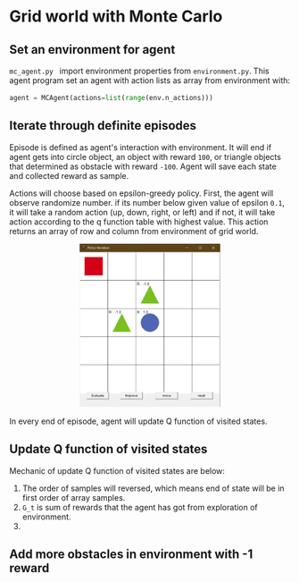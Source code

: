 # Grid world with Monte Carlo

## Set an environment for agent

`mc_agent.py ` import environment properties from `environment.py`. This agent program set an agent with action lists as array from environment with:
```python
agent = MCAgent(actions=list(range(env.n_actions)))
```

## Iterate through definite episodes

Episode is defined as agent's interaction with environment. It will end if agent gets into circle object, an object with reward `100`, or triangle objects that determined as obstacle with reward `-100`. Agent will save each state and collected reward as sample. 

Actions will choose based on epsilon-greedy policy. First, the agent will observe randomize number. if its number below given value of epsilon `0.1`, it will take a random action (up, down, right, or left) and if not, it will take action according to the q function table with highest value. This action returns an array of row and column from environment of grid world.

<p align="center"><img width="50%" src="../../images/grid_policy_first.png"></p>

In every end of episode, agent will update Q function of visited states. 

## Update Q function of visited states

Mechanic of update Q function of visited states are below:

1. The order of samples will reversed, which means end of state will be in first order of array samples.
2. `G_t` is sum of rewards that the agent has got from exploration of environment.
3. 

## Add more obstacles in environment with -1 reward


